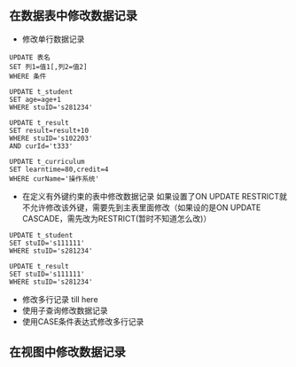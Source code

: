 ## 在数据表中修改数据记录
- 修改单行数据记录
```
UPDATE 表名
SET 列1=值1[,列2=值2]
WHERE 条件

UPDATE t_student
SET age=age+1
WHERE stuID='s281234'

UPDATE t_result
SET result=result+10
WHERE stuID='s102203'
AND curId='t333'

UPDATE t_curriculum
SET learntime=80,credit=4
WHERE curName='操作系统'
```
- 在定义有外键约束的表中修改数据记录
如果设置了ON UPDATE RESTRICT就不允许修改该外键，需要先到主表里面修改（如果设的是ON UPDATE CASCADE，需先改为RESTRICT(暂时不知道怎么改)）
```
UPDATE t_student
SET stuID='s111111'
WHERE stuID='s281234'

UPDATE t_result
SET stuID='s111111'
WHERE stuID='s281234'
```

- 修改多行记录
till here
- 使用子查询修改数据记录
- 使用CASE条件表达式修改多行记录
## 在视图中修改数据记录